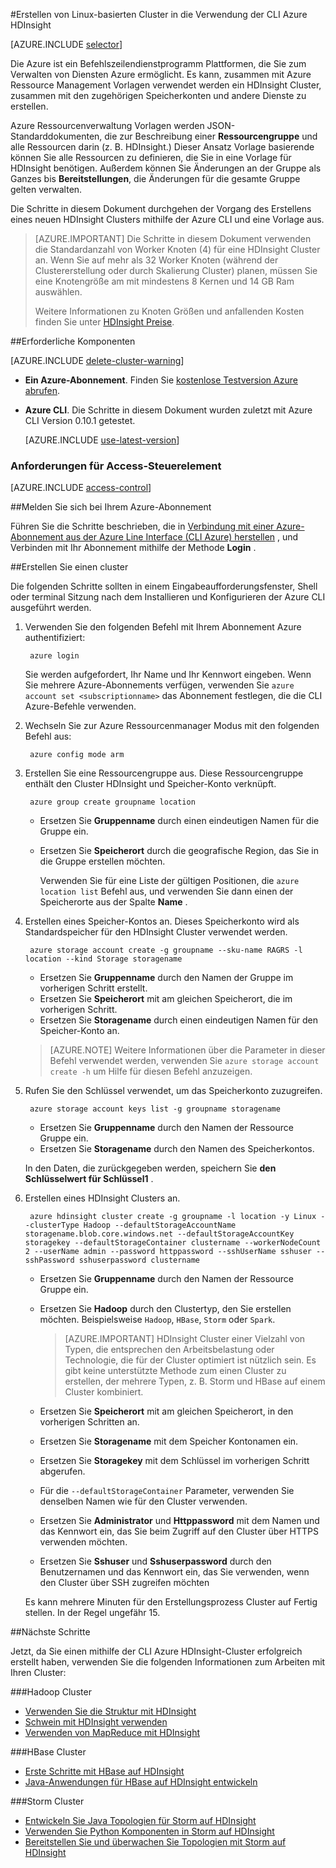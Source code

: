 <properties
    pageTitle="Hadoop, HBase oder Storm Cluster unter Linux in mithilfe der CLI Plattformen Azure HDInsight erstellen | Microsoft Azure"
    description="Erfahren Sie, wie Linux-basierten HDInsight Cluster mithilfe der Plattformen Azure CLI, Azure Ressourcenmanager Vorlagen und die Azure REST-API erstellen. Sie können den Clustertyp (Hadoop, HBase oder Storm) anzugeben, oder mithilfe von Skripts angepassten Komponenten installieren.."
    services="hdinsight"
    documentationCenter=""
    authors="Blackmist"
    manager="jhubbard"
    editor="cgronlun"
    tags="azure-portal"/>

<tags
    ms.service="hdinsight"
    ms.devlang="na"
    ms.topic="article"
    ms.tgt_pltfrm="na"
    ms.workload="big-data"
    ms.date="09/20/2016"
    ms.author="larryfr"/>

#<a name="create-linux-based-clusters-in-hdinsight-using-the-azure-cli"></a>Erstellen von Linux-basierten Cluster in die Verwendung der CLI Azure HDInsight

[AZURE.INCLUDE [selector](../../includes/hdinsight-selector-create-clusters.md)]

Die Azure ist ein Befehlszeilendienstprogramm Plattformen, die Sie zum Verwalten von Diensten Azure ermöglicht. Es kann, zusammen mit Azure Ressource Management Vorlagen verwendet werden ein HDInsight Cluster, zusammen mit den zugehörigen Speicherkonten und andere Dienste zu erstellen.

Azure Ressourcenverwaltung Vorlagen werden JSON-Standarddokumenten, die zur Beschreibung einer __Ressourcengruppe__ und alle Ressourcen darin (z. B. HDInsight.) Dieser Ansatz Vorlage basierende können Sie alle Ressourcen zu definieren, die Sie in eine Vorlage für HDInsight benötigen. Außerdem können Sie Änderungen an der Gruppe als Ganzes bis __Bereitstellungen__, die Änderungen für die gesamte Gruppe gelten verwalten.

Die Schritte in diesem Dokument durchgehen der Vorgang des Erstellens eines neuen HDInsight Clusters mithilfe der Azure CLI und eine Vorlage aus.

> [AZURE.IMPORTANT] Die Schritte in diesem Dokument verwenden die Standardanzahl von Worker Knoten (4) für eine HDInsight Cluster an. Wenn Sie auf mehr als 32 Worker Knoten (während der Clustererstellung oder durch Skalierung Cluster) planen, müssen Sie eine Knotengröße am mit mindestens 8 Kernen und 14 GB Ram auswählen.
>
> Weitere Informationen zu Knoten Größen und anfallenden Kosten finden Sie unter [HDInsight Preise](https://azure.microsoft.com/pricing/details/hdinsight/).

##<a name="prerequisites"></a>Erforderliche Komponenten

[AZURE.INCLUDE [delete-cluster-warning](../../includes/hdinsight-delete-cluster-warning.md)]

- **Ein Azure-Abonnement**. Finden Sie [kostenlose Testversion Azure abrufen](https://azure.microsoft.com/documentation/videos/get-azure-free-trial-for-testing-hadoop-in-hdinsight/).
- __Azure CLI__. Die Schritte in diesem Dokument wurden zuletzt mit Azure CLI Version 0.10.1 getestet.

    [AZURE.INCLUDE [use-latest-version](../../includes/hdinsight-use-latest-cli.md)] 


### <a name="access-control-requirements"></a>Anforderungen für Access-Steuerelement

[AZURE.INCLUDE [access-control](../../includes/hdinsight-access-control-requirements.md)]

##<a name="log-in-to-your-azure-subscription"></a>Melden Sie sich bei Ihrem Azure-Abonnement

Führen Sie die Schritte beschrieben, die in [Verbindung mit einer Azure-Abonnement aus der Azure Line Interface (CLI Azure) herstellen](../xplat-cli-connect.md) , und Verbinden mit Ihr Abonnement mithilfe der Methode __Login__ .

##<a name="create-a-cluster"></a>Erstellen Sie einen cluster

Die folgenden Schritte sollten in einem Eingabeaufforderungsfenster, Shell oder terminal Sitzung nach dem Installieren und Konfigurieren der Azure CLI ausgeführt werden.

1. Verwenden Sie den folgenden Befehl mit Ihrem Abonnement Azure authentifiziert:

        azure login

    Sie werden aufgefordert, Ihr Name und Ihr Kennwort eingeben. Wenn Sie mehrere Azure-Abonnements verfügen, verwenden Sie `azure account set <subscriptionname>` das Abonnement festlegen, die die CLI Azure-Befehle verwenden.

3. Wechseln Sie zur Azure Ressourcenmanager Modus mit den folgenden Befehl aus:

        azure config mode arm

4. Erstellen Sie eine Ressourcengruppe aus. Diese Ressourcengruppe enthält den Cluster HDInsight und Speicher-Konto verknüpft.

        azure group create groupname location
        
    * Ersetzen Sie __Gruppenname__ durch einen eindeutigen Namen für die Gruppe ein. 
    * Ersetzen Sie __Speicherort__ durch die geografische Region, das Sie in die Gruppe erstellen möchten. 
    
        Verwenden Sie für eine Liste der gültigen Positionen, die `azure location list` Befehl aus, und verwenden Sie dann einen der Speicherorte aus der Spalte __Name__ .

5. Erstellen eines Speicher-Kontos an. Dieses Speicherkonto wird als Standardspeicher für den HDInsight Cluster verwendet werden.

        azure storage account create -g groupname --sku-name RAGRS -l location --kind Storage storagename
        
     * Ersetzen Sie __Gruppenname__ durch den Namen der Gruppe im vorherigen Schritt erstellt.
     * Ersetzen Sie __Speicherort__ mit am gleichen Speicherort, die im vorherigen Schritt. 
     * Ersetzen Sie __Storagename__ durch einen eindeutigen Namen für den Speicher-Konto an.
     
     > [AZURE.NOTE] Weitere Informationen über die Parameter in dieser Befehl verwendet werden, verwenden Sie `azure storage account create -h` um Hilfe für diesen Befehl anzuzeigen.

5. Rufen Sie den Schlüssel verwendet, um das Speicherkonto zuzugreifen.

        azure storage account keys list -g groupname storagename
        
    * Ersetzen Sie __Gruppenname__ durch den Namen der Ressource Gruppe ein.
    * Ersetzen Sie __Storagename__ durch den Namen des Speicherkontos.
    
    In den Daten, die zurückgegeben werden, speichern Sie __den Schlüsselwert für __Schlüssel1____ .

6. Erstellen eines HDInsight Clusters an.

        azure hdinsight cluster create -g groupname -l location -y Linux --clusterType Hadoop --defaultStorageAccountName storagename.blob.core.windows.net --defaultStorageAccountKey storagekey --defaultStorageContainer clustername --workerNodeCount 2 --userName admin --password httppassword --sshUserName sshuser --sshPassword sshuserpassword clustername

    * Ersetzen Sie __Gruppenname__ durch den Namen der Ressource Gruppe ein.

    * Ersetzen Sie __Hadoop__ durch den Clustertyp, den Sie erstellen möchten. Beispielsweise `Hadoop`, `HBase`, `Storm` oder `Spark`.

        > [AZURE.IMPORTANT] HDInsight Cluster einer Vielzahl von Typen, die entsprechen den Arbeitsbelastung oder Technologie, die für der Cluster optimiert ist nützlich sein. Es gibt keine unterstützte Methode zum einen Cluster zu erstellen, der mehrere Typen, z. B. Storm und HBase auf einem Cluster kombiniert. 

    * Ersetzen Sie __Speicherort__ mit am gleichen Speicherort, in den vorherigen Schritten an.

    * Ersetzen Sie __Storagename__ mit dem Speicher Kontonamen ein.

    * Ersetzen Sie __Storagekey__ mit dem Schlüssel im vorherigen Schritt abgerufen. 

    * Für die `--defaultStorageContainer` Parameter, verwenden Sie denselben Namen wie für den Cluster verwenden.

    * Ersetzen Sie __Administrator__ und __Httppassword__ mit dem Namen und das Kennwort ein, das Sie beim Zugriff auf den Cluster über HTTPS verwenden möchten.

    * Ersetzen Sie __Sshuser__ und __Sshuserpassword__ durch den Benutzernamen und das Kennwort ein, das Sie verwenden, wenn den Cluster über SSH zugreifen möchten

    Es kann mehrere Minuten für den Erstellungsprozess Cluster auf Fertig stellen. In der Regel ungefähr 15.

##<a name="next-steps"></a>Nächste Schritte

Jetzt, da Sie einen mithilfe der CLI Azure HDInsight-Cluster erfolgreich erstellt haben, verwenden Sie die folgenden Informationen zum Arbeiten mit Ihren Cluster:

###<a name="hadoop-clusters"></a>Hadoop Cluster

* [Verwenden Sie die Struktur mit HDInsight](hdinsight-use-hive.md)
* [Schwein mit HDInsight verwenden](hdinsight-use-pig.md)
* [Verwenden von MapReduce mit HDInsight](hdinsight-use-mapreduce.md)

###<a name="hbase-clusters"></a>HBase Cluster

* [Erste Schritte mit HBase auf HDInsight](hdinsight-hbase-tutorial-get-started-linux.md)
* [Java-Anwendungen für HBase auf HDInsight entwickeln](hdinsight-hbase-build-java-maven-linux.md)

###<a name="storm-clusters"></a>Storm Cluster

* [Entwickeln Sie Java Topologien für Storm auf HDInsight](hdinsight-storm-develop-java-topology.md)
* [Verwenden Sie Python Komponenten in Storm auf HDInsight](hdinsight-storm-develop-python-topology.md)
* [Bereitstellen Sie und überwachen Sie Topologien mit Storm auf HDInsight](hdinsight-storm-deploy-monitor-topology-linux.md)

